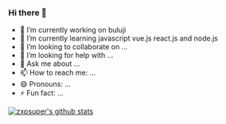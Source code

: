 ### Hi there 👋

- 🔭 I’m currently working on buluji
- 🌱 I’m currently learning javascript vue.js react.js and node.js
- 👯 I’m looking to collaborate on ...
- 🤔 I’m looking for help with ...
- 💬 Ask me about ...
- 📫 How to reach me: ...
- 😄 Pronouns: ...
- ⚡ Fun fact: ...

[![zxpsuper's github stats](https://github-readme-stats.vercel.app/api?username=laterly&show_icons=true&hide_title=true])](https://github.com/zxpsuper)
